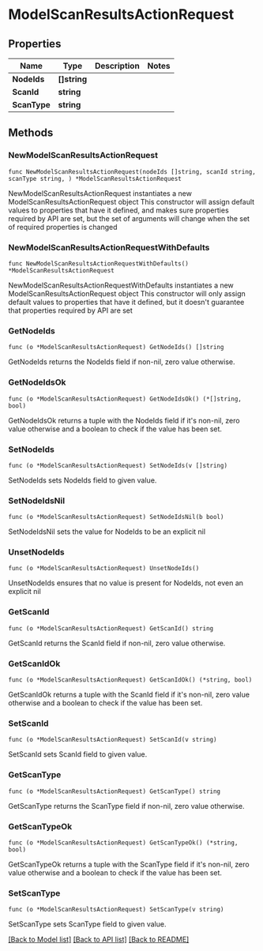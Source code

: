 # ModelScanResultsActionRequest

## Properties

Name | Type | Description | Notes
------------ | ------------- | ------------- | -------------
**NodeIds** | **[]string** |  | 
**ScanId** | **string** |  | 
**ScanType** | **string** |  | 

## Methods

### NewModelScanResultsActionRequest

`func NewModelScanResultsActionRequest(nodeIds []string, scanId string, scanType string, ) *ModelScanResultsActionRequest`

NewModelScanResultsActionRequest instantiates a new ModelScanResultsActionRequest object
This constructor will assign default values to properties that have it defined,
and makes sure properties required by API are set, but the set of arguments
will change when the set of required properties is changed

### NewModelScanResultsActionRequestWithDefaults

`func NewModelScanResultsActionRequestWithDefaults() *ModelScanResultsActionRequest`

NewModelScanResultsActionRequestWithDefaults instantiates a new ModelScanResultsActionRequest object
This constructor will only assign default values to properties that have it defined,
but it doesn't guarantee that properties required by API are set

### GetNodeIds

`func (o *ModelScanResultsActionRequest) GetNodeIds() []string`

GetNodeIds returns the NodeIds field if non-nil, zero value otherwise.

### GetNodeIdsOk

`func (o *ModelScanResultsActionRequest) GetNodeIdsOk() (*[]string, bool)`

GetNodeIdsOk returns a tuple with the NodeIds field if it's non-nil, zero value otherwise
and a boolean to check if the value has been set.

### SetNodeIds

`func (o *ModelScanResultsActionRequest) SetNodeIds(v []string)`

SetNodeIds sets NodeIds field to given value.


### SetNodeIdsNil

`func (o *ModelScanResultsActionRequest) SetNodeIdsNil(b bool)`

 SetNodeIdsNil sets the value for NodeIds to be an explicit nil

### UnsetNodeIds
`func (o *ModelScanResultsActionRequest) UnsetNodeIds()`

UnsetNodeIds ensures that no value is present for NodeIds, not even an explicit nil
### GetScanId

`func (o *ModelScanResultsActionRequest) GetScanId() string`

GetScanId returns the ScanId field if non-nil, zero value otherwise.

### GetScanIdOk

`func (o *ModelScanResultsActionRequest) GetScanIdOk() (*string, bool)`

GetScanIdOk returns a tuple with the ScanId field if it's non-nil, zero value otherwise
and a boolean to check if the value has been set.

### SetScanId

`func (o *ModelScanResultsActionRequest) SetScanId(v string)`

SetScanId sets ScanId field to given value.


### GetScanType

`func (o *ModelScanResultsActionRequest) GetScanType() string`

GetScanType returns the ScanType field if non-nil, zero value otherwise.

### GetScanTypeOk

`func (o *ModelScanResultsActionRequest) GetScanTypeOk() (*string, bool)`

GetScanTypeOk returns a tuple with the ScanType field if it's non-nil, zero value otherwise
and a boolean to check if the value has been set.

### SetScanType

`func (o *ModelScanResultsActionRequest) SetScanType(v string)`

SetScanType sets ScanType field to given value.



[[Back to Model list]](../README.md#documentation-for-models) [[Back to API list]](../README.md#documentation-for-api-endpoints) [[Back to README]](../README.md)


